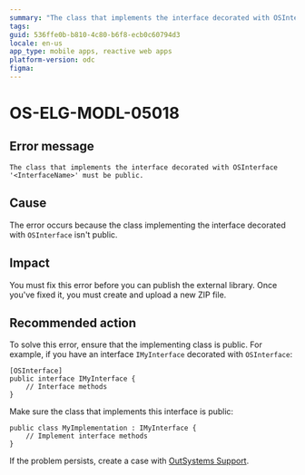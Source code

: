 ```yaml
---
summary: "The class that implements the interface decorated with OSInterface '<InterfaceName>' must be public."
tags:
guid: 536ffe0b-b810-4c80-b6f8-ecb0c60794d3
locale: en-us
app_type: mobile apps, reactive web apps
platform-version: odc
figma:
---
```


# OS-ELG-MODL-05018

## Error message

`The class that implements the interface decorated with OSInterface '<InterfaceName>' must be public.`

## Cause

The error occurs because the class implementing the interface decorated with `OSInterface` isn't public.

## Impact

You must fix this error before you can publish the external library. Once you've fixed it, you must create and upload a new ZIP file.

## Recommended action

To solve this error, ensure that the implementing class is public. For example, if you have an interface `IMyInterface` decorated with `OSInterface`:

    [OSInterface]
    public interface IMyInterface {
        // Interface methods
    }

Make sure the class that implements this interface is public:

    public class MyImplementation : IMyInterface {
        // Implement interface methods
    }



If the problem persists, create a case with [OutSystems Support](https://www.outsystems.com/support/portal/open-support-case?ErrorCode=OS-ELG-MODL-05018).
